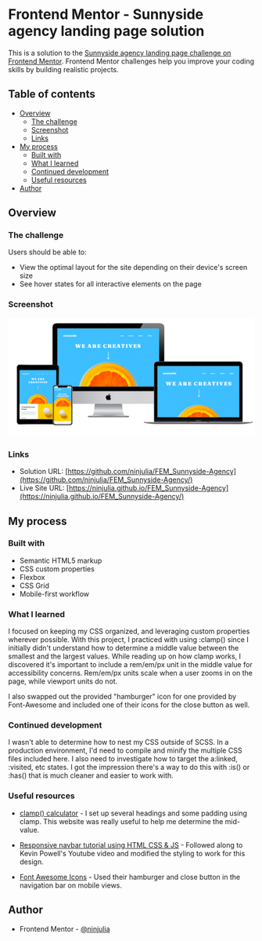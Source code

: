 # Frontend Mentor - Sunnyside agency landing page solution

This is a solution to the [Sunnyside agency landing page challenge on Frontend Mentor](https://www.frontendmentor.io/challenges/sunnyside-agency-landing-page-7yVs3B6ef). Frontend Mentor challenges help you improve your coding skills by building realistic projects.

## Table of contents

- [Overview](#overview)
  - [The challenge](#the-challenge)
  - [Screenshot](#screenshot)
  - [Links](#links)
- [My process](#my-process)
  - [Built with](#built-with)
  - [What I learned](#what-i-learned)
  - [Continued development](#continued-development)
  - [Useful resources](#useful-resources)
- [Author](#author)

## Overview

### The challenge

Users should be able to:

- View the optimal layout for the site depending on their device's screen size
- See hover states for all interactive elements on the page

### Screenshot

![screenshot](./screenshot.png?raw=true)

### Links

- Solution URL: [https://github.com/ninjulia/FEM_Sunnyside-Agency](https://github.com/ninjulia/FEM_Sunnyside-Agency/)
- Live Site URL: [https://ninjulia.github.io/FEM_Sunnyside-Agency](https://ninjulia.github.io/FEM_Sunnyside-Agency/)

## My process

### Built with

- Semantic HTML5 markup
- CSS custom properties
- Flexbox
- CSS Grid
- Mobile-first workflow

### What I learned

I focused on keeping my CSS organized, and leveraging custom properties wherever possible. With this project, I practiced with using :clamp() since I initially didn't understand how to determine a middle value between the smallest and the largest values. While reading up on how clamp works, I discovered it's important to include a rem/em/px unit in the middle value for accessibility concerns. Rem/em/px units scale when a user zooms in on the page, while viewport units do not.

I also swapped out the provided "hamburger" icon for one provided by Font-Awesome and included one of their icons for the close button as well.

### Continued development

I wasn't able to determine how to nest my CSS outside of SCSS. In a production environment, I'd need to compile and minify the multiple CSS files included here. I also need to investigate how to target the a:linked, :visited, etc states. I got the impression there's a way to do this with :is() or :has() that is much cleaner and easier to work with.

### Useful resources

- [clamp() calculator](https://chrisburnell.com/clamp-calculator/) - I set up several headings and some padding using clamp. This website was really useful to help me determine the mid-value.

- [Responsive navbar tutorial using HTML CSS & JS](https://www.youtube.com/watch?v=HbBMp6yUXO0) - Followed along to Kevin Powell's Youtube video and modified the styling to work for this design.

- [Font Awesome Icons](https://fontawesome.com/) - Used their hamburger and close button in the navigation bar on mobile views.

## Author

- Frontend Mentor - [@ninjulia](https://www.frontendmentor.io/profile/ninjulia)
